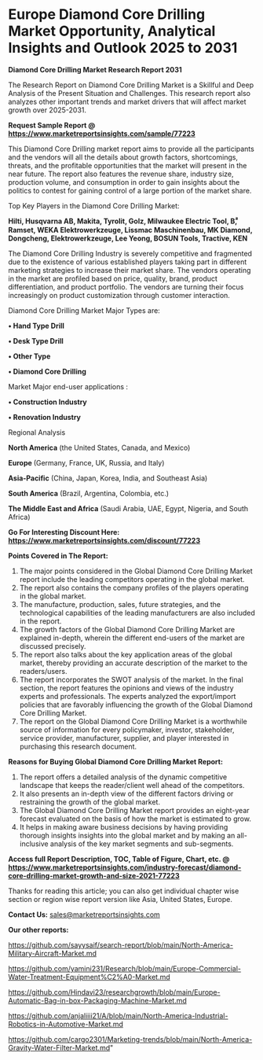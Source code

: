  # Europe Diamond Core Drilling Market Opportunity, Analytical Insights and Outlook 2025 to 2031

<strong>Diamond Core Drilling Market Research Report 2031</strong>

The Research Report on Diamond Core Drilling Market is a Skillful and Deep Analysis of the Present Situation and Challenges. This research report also analyzes other important trends and market drivers that will affect market growth over 2025-2031.

<strong>Request Sample Report @ <a href=https://www.marketreportsinsights.com/sample/77223>https://www.marketreportsinsights.com/sample/77223</a></strong>

This Diamond Core Drilling market report aims to provide all the participants and the vendors will all the details about growth factors, shortcomings, threats, and the profitable opportunities that the market will present in the near future. The report also features the revenue share, industry size, production volume, and consumption in order to gain insights about the politics to contest for gaining control of a large portion of the market share.

Top Key Players in the Diamond Core Drilling Market:

<strong>Hilti, Husqvarna AB, Makita, Tyrolit, Golz, Milwaukee Electric Tool, Bۗ, Ramset, WEKA Elektrowerkzeuge, Lissmac Maschinenbau, MK Diamond, Dongcheng, Elektrowerkzeuge, Lee Yeong, BOSUN Tools, Tractive, KEN</strong>

The Diamond Core Drilling Industry is severely competitive and fragmented due to the existence of various established players taking part in different marketing strategies to increase their market share. The vendors operating in the market are profiled based on price, quality, brand, product differentiation, and product portfolio. The vendors are turning their focus increasingly on product customization through customer interaction.

Diamond Core Drilling Market Major Types are:

<strong>• Hand Type Drill

• Desk Type Drill

• Other Type

• Diamond Core Drilling</strong>

Market Major end-user applications :

<strong>• Construction Industry

• Renovation Industry</strong>

Regional Analysis

</u><strong><b>North America</b></strong> (the United States, Canada, and Mexico)

<strong><b>Europe </b></strong>(Germany, France, UK, Russia, and Italy)

<strong><b>Asia-Pacific</b></strong> (China, Japan, Korea, India, and Southeast Asia)

<strong><b>South America</b></strong> (Brazil, Argentina, Colombia, etc.)

<strong><b>The Middle East and Africa</b></strong> (Saudi Arabia, UAE, Egypt, Nigeria, and South Africa)

<strong>Go For Interesting Discount Here: <a href=https://www.marketreportsinsights.com/discount/77223>https://www.marketreportsinsights.com/discount/77223</a></strong>

<strong>Points Covered in The Report:</strong>
<ol>
  <li>The major points considered in the Global Diamond Core Drilling Market report include the leading competitors operating in the global market.</li>
  <li>The report also contains the company profiles of the players operating in the global market.</li>
  <li>The manufacture, production, sales, future strategies, and the technological capabilities of the leading manufacturers are also included in the report.</li>
  <li>The growth factors of the Global Diamond Core Drilling Market are explained in-depth, wherein the different end-users of the market are discussed precisely.</li>
  <li>The report also talks about the key application areas of the global market, thereby providing an accurate description of the market to the readers/users.</li>
  <li>The report incorporates the SWOT analysis of the market. In the final section, the report features the opinions and views of the industry experts and professionals. The experts analyzed the export/import policies that are favorably influencing the growth of the Global Diamond Core Drilling Market.</li>
  <li>The report on the Global Diamond Core Drilling Market is a worthwhile source of information for every policymaker, investor, stakeholder, service provider, manufacturer, supplier, and player interested in purchasing this research document.</li>
</ol>
<strong>Reasons for Buying Global Diamond Core Drilling Market Report:</strong>

<ol>
  <li>The report offers a detailed analysis of the dynamic competitive landscape that keeps the reader/client well ahead of the competitors.</li>
  <li>It also presents an in-depth view of the different factors driving or restraining the growth of the global market.</li>
  <li>The Global Diamond Core Drilling Market report provides an eight-year forecast evaluated on the basis of how the market is estimated to grow.</li>
  <li>It helps in making aware business decisions by having providing thorough insights insights into the global market and by making an all-inclusive analysis of the key market segments and sub-segments.</li>
</ol>
<strong>Access full Report Description, TOC, Table of Figure, Chart, etc. @ <a href=https://www.marketreportsinsights.com/industry-forecast/diamond-core-drilling-market-growth-and-size-2021-77223>https://www.marketreportsinsights.com/industry-forecast/diamond-core-drilling-market-growth-and-size-2021-77223</a></strong>


Thanks for reading this article; you can also get individual chapter wise section or region wise report version like Asia, United States, Europe.

<strong>Contact Us:</strong>
sales@marketreportsinsights.com

<strong>Our other reports:</strong>

<a href=https://github.com/sayysaif/search-report/blob/main/North-America-Military-Aircraft-Market.md>https://github.com/sayysaif/search-report/blob/main/North-America-Military-Aircraft-Market.md</a>

<a href=https://github.com/yamini231/Research/blob/main/Europe-Commercial-Water-Treatment-Equipment%C2%A0-Market.md>https://github.com/yamini231/Research/blob/main/Europe-Commercial-Water-Treatment-Equipment%C2%A0-Market.md</a>

<a href=https://github.com/Hindavi23/researchgrowth/blob/main/Europe-Automatic-Bag-in-box-Packaging-Machine-Market.md>https://github.com/Hindavi23/researchgrowth/blob/main/Europe-Automatic-Bag-in-box-Packaging-Machine-Market.md</a>

<a href=https://github.com/anjaliiii21/A/blob/main/North-America-Industrial-Robotics-in-Automotive-Market.md>https://github.com/anjaliiii21/A/blob/main/North-America-Industrial-Robotics-in-Automotive-Market.md</a>

<a href=https://github.com/cargo2301/Marketing-trends/blob/main/North-America-Gravity-Water-Filter-Market.md>https://github.com/cargo2301/Marketing-trends/blob/main/North-America-Gravity-Water-Filter-Market.md</a>"

